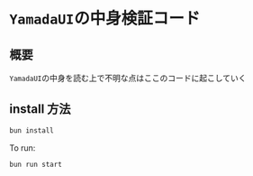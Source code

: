 # `YamadaUI`の中身検証コード

## 概要

`YamadaUI`の中身を読む上で不明な点はここのコードに起こしていく

## install 方法

```bash
bun install
```

To run:

```bash
bun run start
```

